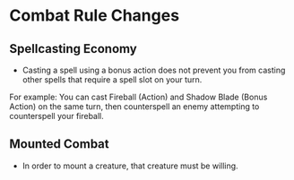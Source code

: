 # Combat Rule Changes

## Spellcasting Economy

* Casting a spell using a bonus action does not prevent you from casting other spells that require a spell slot on your turn.
  
For example: You can cast Fireball (Action) and Shadow Blade (Bonus Action) on the same turn, then counterspell an enemy attempting to counterspell your fireball.

## Mounted Combat

* In order to mount a creature, that creature must be willing.
